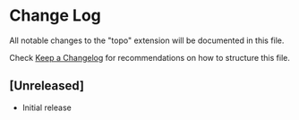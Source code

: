 # Change Log

All notable changes to the "topo" extension will be documented in this file.

Check [Keep a Changelog](http://keepachangelog.com/) for recommendations on how to structure this file.

## [Unreleased]

- Initial release